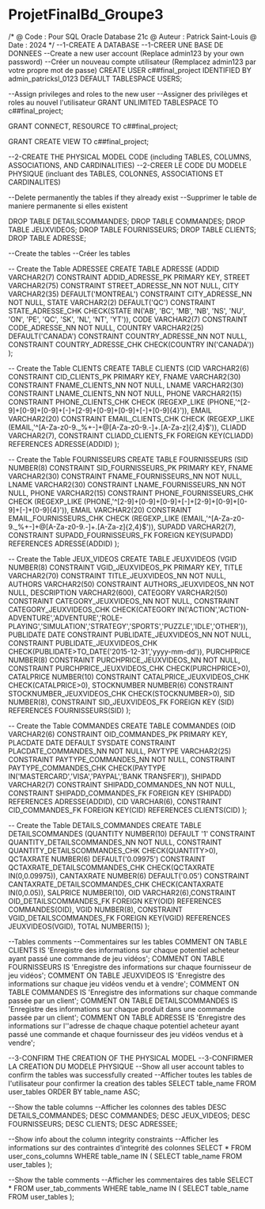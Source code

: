 # ProjetFinalBd_Groupe3
/* 
@ Code   : Pour SQL Oracle Database 21c
@ Auteur : Patrick Saint-Louis 
@ Date   : 2024
*/
--1-CREATE A DATABASE 
--1-CREER UNE BASE DE DONNEES 
--Create a new user account (Replace admin123 by your own password)
--Créer un nouveau compte utilisateur (Remplacez admin123 par votre propre mot de passe)
CREATE USER c##final_project IDENTIFIED BY admin_patricksl_0123 DEFAULT TABLESPACE USERS;

--Assign privileges and roles to the new user
--Assigner des privilèges et roles au nouvel l'utilisateur
GRANT UNLIMITED TABLESPACE TO c##final_project;

GRANT CONNECT,
RESOURCE TO c##final_project;

GRANT CREATE VIEW 
TO c##final_project;


--2-CREATE THE PHYSICAL MODEL CODE (including TABLES, COLUMNS, ASSOCIATIONS, AND CARDINALITIES)
--2-CREER LE CODE DU MODELE PHYSIQUE (incluant des TABLES, COLONNES, ASSOCIATIONS ET CARDINALITES)

--Delete permanently the tables if they already exist
--Supprimer le table de maniere permanente si elles existent 

DROP TABLE DETAILSCOMMANDES;
DROP TABLE COMMANDES;
DROP TABLE JEUXVIDEOS;
DROP TABLE FOURNISSEURS;
DROP TABLE CLIENTS;
DROP TABLE ADRESSE;


--Create the tables 
--Créer les tables 

-- Create the Table ADRESSEE 
CREATE TABLE ADRESSE
(ADDID VARCHAR2(7) CONSTRAINT ADDID_ADRESSE_PK PRIMARY KEY,
STREET VARCHAR2(75) CONSTRAINT STREET_ADRESSE_NN NOT NULL,
CITY VARCHAR2(35) DEFAULT('MONTREAL') CONSTRAINT CITY_ADRESSE_NN NOT NULL,
STATE VARCHAR2(2) DEFAULT('QC') CONSTRAINT STATE_ADRESSE_CHK CHECK(STATE IN('AB', 'BC', 'MB', 'NB', 'NS', 'NU', 'ON', 'PE', 'QC', 'SK', 'NL', 'NT', 'YT')),
CODE VARCHAR2(7) CONSTRAINT CODE_ADRESSE_NN NOT NULL,
COUNTRY VARCHAR2(25) DEFAULT('CANADA') CONSTRAINT COUNTRY_ADRESSE_NN NOT NULL, CONSTRAINT COUNTRY_ADRESSE_CHK CHECK(COUNTRY IN('CANADA')) 
);

-- Create the Table CLIENTS 
CREATE TABLE CLIENTS
(CID VARCHAR2(6) CONSTRAINT CID_CLIENTS_PK PRIMARY KEY,
FNAME VARCHAR2(30) CONSTRAINT FNAME_CLIENTS_NN NOT NULL,
LNAME VARCHAR2(30) CONSTRAINT LNAME_CLIENTS_NN NOT NULL,
PHONE VARCHAR2(15) CONSTRAINT PHONE_CLIENTS_CHK CHECK (REGEXP_LIKE (PHONE,'^[2-9]+[0-9]+[0-9]+[-]+[2-9]+[0-9]+[0-9]+[-]+[0-9]{4}')),
EMAIL VARCHAR2(20) CONSTRAINT EMAIL_CLIENTS_CHK CHECK (REGEXP_LIKE (EMAIL,'^[A-Za-z0-9._%+-]+@[A-Za-z0-9.-]+\.[A-Za-z]{2,4}$')),
CLIADD VARCHAR2(7), CONSTRAINT CLIADD_CLIENTS_FK FOREIGN KEY(CLIADD) REFERENCES ADRESSE(ADDID)
);

-- Create the Table FOURNISSEURS
CREATE TABLE FOURNISSEURS
(SID NUMBER(8) CONSTRAINT SID_FOURNISSEURS_PK PRIMARY KEY,
FNAME VARCHAR2(30) CONSTRAINT FNAME_FOURNISSEURS_NN NOT NULL,
LNAME VARCHAR2(30) CONSTRAINT LNAME_FOURNISSEURS_NN NOT NULL,
PHONE VARCHAR2(15) CONSTRAINT PHONE_FOURNISSEURS_CHK CHECK (REGEXP_LIKE (PHONE,'^[2-9]+[0-9]+[0-9]+[-]+[2-9]+[0-9]+[0-9]+[-]+[0-9]{4}')),
EMAIL VARCHAR2(20) CONSTRAINT EMAIL_FOURNISSEURS_CHK CHECK (REGEXP_LIKE (EMAIL,'^[A-Za-z0-9._%+-]+@[A-Za-z0-9.-]+\.[A-Za-z]{2,4}$')),
SUPADD VARCHAR2(7), CONSTRAINT SUPADD_FOURNISSEURS_FK FOREIGN KEY(SUPADD) REFERENCES ADRESSE(ADDID)
);

-- Create the Table JEUX_VIDEOS
CREATE TABLE JEUXVIDEOS
(VGID NUMBER(8) CONSTRAINT VGID_JEUXVIDEOS_PK PRIMARY KEY,
TITLE VARCHAR2(70) CONSTRAINT TITLE_JEUXVIDEOS_NN NOT NULL,
AUTHORS VARCHAR2(50) CONSTRAINT AUTHORS_JEUXVIDEOS_NN NOT NULL,
DESCRIPTION VARCHAR2(600),
CATEGORY VARCHAR2(50)  CONSTRAINT CATEGORY_JEUXVIDEOS_NN NOT NULL, CONSTRAINT CATEGORY_JEUXVIDEOS_CHK CHECK(CATEGORY IN('ACTION','ACTION-ADVENTURE','ADVENTURE','ROLE-PLAYING','SIMULATION','STRATEGY','SPORTS','PUZZLE','IDLE','OTHER')),
PUBLIDATE DATE CONSTRAINT PUBLIDATE_JEUXVIDEOS_NN NOT NULL, CONSTRAINT PUBLIDATE_JEUXVIDEOS_CHK CHECK(PUBLIDATE>TO_DATE('2015-12-31','yyyy-mm-dd')),
PURCHPRICE NUMBER(8) CONSTRAINT PURCHPRICE_JEUXVIDEOS_NN NOT NULL, CONSTRAINT PURCHPRICE_JEUXVIDEOS_CHK CHECK(PURCHPRICE>0),
CATALPRICE NUMBER(10) CONSTRAINT CATALPRICE_JEUXVIDEOS_CHK CHECK(CATALPRICE>0),
STOCKNUMBER NUMBER(6) CONSTRAINT STOCKNUMBER_JEUXVIDEOS_CHK CHECK(STOCKNUMBER>0),
SID NUMBER(8), CONSTRAINT SID_JEUXVIDEOS_FK FOREIGN KEY (SID) REFERENCES FOURNISSEURS(SID)
);

-- Create the Table COMMANDES
CREATE TABLE COMMANDES
(OID VARCHAR2(6) CONSTRAINT OID_COMMANDES_PK PRIMARY KEY,
PLACDATE DATE DEFAULT SYSDATE CONSTRAINT PLACDATE_COMMANDES_NN NOT NULL,
PAYTYPE VARCHAR2(25) CONSTRAINT PAYTYPE_COMMANDES_NN NOT NULL, CONSTRAINT PAYTYPE_COMMANDES_CHK CHECK(PAYTYPE IN('MASTERCARD','VISA','PAYPAL','BANK TRANSFER')),
SHIPADD VARCHAR2(7) CONSTRAINT SHIPADD_COMMANDES_NN NOT NULL, CONSTRAINT SHIPADD_COMMANDES_FK FOREIGN KEY (SHIPADD) REFERENCES ADRESSE(ADDID), 
CID VARCHAR(6), CONSTRAINT CID_COMMANDES_FK FOREIGN KEY(CID) REFERENCES CLIENTS(CID)
);

-- Create the Table DETAILS_COMMANDES
CREATE TABLE DETAILSCOMMANDES
(QUANTITY NUMBER(10) DEFAULT '1' CONSTRAINT QUANTITY_DETAILSCOMMANDES_NN NOT NULL, CONSTRAINT QUANTITY_DETAILSCOMMANDES_CHK CHECK(QUANTITY>0),
QCTAXRATE NUMBER(6) DEFAULT('0.09975') CONSTRAINT QCTAXRATE_DETAILSCOMMANDES_CHK CHECK(QCTAXRATE IN(0,0.09975)),
CANTAXRATE NUMBER(6) DEFAULT('0.05') CONSTRAINT CANTAXRATE_DETAILSCOMMANDES_CHK CHECK(CANTAXRATE IN(0,0.05)),
SALPRICE NUMBER(10),
OID VARCHAR2(6),CONSTRAINT OID_DETAILSCOMMANDES_FK FOREIGN KEY(OID) REFERENCES COMMANDES(OID),
VGID NUMBER(8), CONSTRAINT VGID_DETAILSCOMMANDES_FK FOREIGN KEY(VGID) REFERENCES JEUXVIDEOS(VGID),
TOTAL NUMBER(15)
);


--Tables comments
--Commentaires sur les tables
COMMENT ON TABLE CLIENTS IS 'Enregistre des informations sur chaque potentiel acheteur ayant passé une commande de jeu vidéos';
COMMENT ON TABLE FOURNISSEURS IS 'Enregistre des informations sur chaque fournisseur de jeu vidéos';
COMMENT ON TABLE JEUXVIDEOS IS 'Enregistre des informations sur chaque jeu vidéos vendu et à vendre';
COMMENT ON TABLE COMMANDES IS 'Enregistre des informations sur chaque commande passée par un client';
COMMENT ON TABLE DETAILSCOMMANDES IS 'Enregistre des informations sur chaque produit dans une commande passée par un client';
COMMENT ON TABLE ADRESSE IS 'Enregistre des informations sur l''adresse de chaque chaque potentiel acheteur ayant passé une commande et chaque fournisseur des jeu vidéos vendus et à vendre';



--3-CONFIRM THE CREATION OF THE PHYSICAL MODEL
--3-CONFIRMER LA CREATION DU MODELE PHYSIQUE
--Show all user account tables to confirm the tables was successfully created
--Afficher toutes les tables de l'utilisateur pour confirmer la creation des tables 
SELECT
  table_name
FROM
  user_tables
ORDER BY
  table_name ASC;

--Show the table columns
--Afficher les colonnes des tables
DESC DETAILS_COMMANDES;
DESC COMMANDES;
DESC JEUX_VIDEOS;
DESC FOURNISSEURS;
DESC CLIENTS;
DESC ADRESSEE;

--Show info about the column integrity constraints
--Afficher les informations sur des contraintes d'integrité des colonnes
SELECT
  *
FROM
  user_cons_columns
WHERE
  table_name IN (
    SELECT
      table_name
    FROM
      user_tables
  );

--Show the table comments
--Afficher les commentaires des table
SELECT
  *
FROM
  user_tab_comments
WHERE
  table_name IN (
    SELECT
      table_name
    FROM
      user_tables
  );
  
